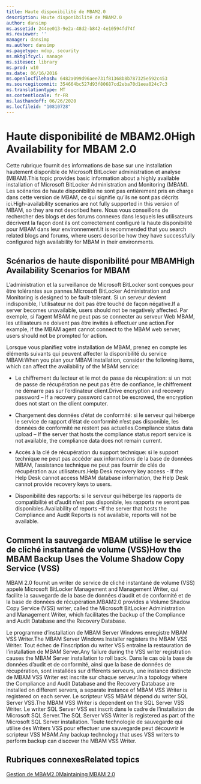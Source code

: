 ```yaml
---
title: Haute disponibilité de MBAM2.0
description: Haute disponibilité de MBAM2.0
author: dansimp
ms.assetid: 244ee013-9e2a-48d2-b842-4e10594fd74f
ms.reviewer: ''
manager: dansimp
ms.author: dansimp
ms.pagetype: mdop, security
ms.mktglfcycl: manage
ms.sitesec: library
ms.prod: w10
ms.date: 06/16/2016
ms.openlocfilehash: 6482a099d96aee731f81368b8b787325e592c453
ms.sourcegitcommit: 354664bc527d93f80687cd2eba70d1eea024c7c3
ms.translationtype: MT
ms.contentlocale: fr-FR
ms.lasthandoff: 06/26/2020
ms.locfileid: "10810728"
---
```

# <span data-ttu-id="009c4-103">Haute disponibilité de MBAM2.0</span><span class="sxs-lookup"><span data-stu-id="009c4-103">High Availability for MBAM 2.0</span></span>


<span data-ttu-id="009c4-104">Cette rubrique fournit des informations de base sur une installation hautement disponible de Microsoft BitLocker administration et analyse (MBAM).</span><span class="sxs-lookup"><span data-stu-id="009c4-104">This topic provides basic information about a highly available installation of Microsoft BitLocker Administration and Monitoring (MBAM).</span></span> <span data-ttu-id="009c4-105">Les scénarios de haute disponibilité ne sont pas entièrement pris en charge dans cette version de MBAM, ce qui signifie qu’ils ne sont pas décrits ici.</span><span class="sxs-lookup"><span data-stu-id="009c4-105">High-availability scenarios are not fully supported in this version of MBAM, so they are not described here.</span></span> <span data-ttu-id="009c4-106">Nous vous conseillons de rechercher des blogs et des forums connexes dans lesquels les utilisateurs décrivent la façon dont ils ont correctement configuré la haute disponibilité pour MBAM dans leur environnement.</span><span class="sxs-lookup"><span data-stu-id="009c4-106">It is recommended that you search related blogs and forums, where users describe how they have successfully configured high availability for MBAM in their environments.</span></span>

## <span data-ttu-id="009c4-107">Scénarios de haute disponibilité pour MBAM</span><span class="sxs-lookup"><span data-stu-id="009c4-107">High Availability Scenarios for MBAM</span></span>


<span data-ttu-id="009c4-108">L’administration et la surveillance de Microsoft BitLocker sont conçues pour être tolérantes aux pannes.</span><span class="sxs-lookup"><span data-stu-id="009c4-108">Microsoft BitLocker Administration and Monitoring is designed to be fault-tolerant.</span></span> <span data-ttu-id="009c4-109">Si un serveur devient indisponible, l’utilisateur ne doit pas être touché de façon négative.</span><span class="sxs-lookup"><span data-stu-id="009c4-109">If a server becomes unavailable, users should not be negatively affected.</span></span> <span data-ttu-id="009c4-110">Par exemple, si l’agent MBAM ne peut pas se connecter au serveur Web MBAM, les utilisateurs ne doivent pas être invités à effectuer une action.</span><span class="sxs-lookup"><span data-stu-id="009c4-110">For example, if the MBAM agent cannot connect to the MBAM web server, users should not be prompted for action.</span></span>

<span data-ttu-id="009c4-111">Lorsque vous planifiez votre installation de MBAM, prenez en compte les éléments suivants qui peuvent affecter la disponibilité du service MBAM:</span><span class="sxs-lookup"><span data-stu-id="009c4-111">When you plan your MBAM installation, consider the following items, which can affect the availability of the MBAM service:</span></span>

-   <span data-ttu-id="009c4-112">Le chiffrement du lecteur et le mot de passe de récupération: si un mot de passe de récupération ne peut pas être de confiance, le chiffrement ne démarre pas sur l’ordinateur client.</span><span class="sxs-lookup"><span data-stu-id="009c4-112">Drive encryption and recovery password – If a recovery password cannot be escrowed, the encryption does not start on the client computer.</span></span>

-   <span data-ttu-id="009c4-113">Chargement des données d’état de conformité: si le serveur qui héberge le service de rapport d’état de conformité n’est pas disponible, les données de conformité ne restent pas actuelles.</span><span class="sxs-lookup"><span data-stu-id="009c4-113">Compliance status data upload – If the server that hosts the compliance status report service is not available, the compliance data does not remain current.</span></span>

-   <span data-ttu-id="009c4-114">Accès à la clé de récupération du support technique: si le support technique ne peut pas accéder aux informations de la base de données MBAM, l’assistance technique ne peut pas fournir de clés de récupération aux utilisateurs.</span><span class="sxs-lookup"><span data-stu-id="009c4-114">Help Desk recovery key access - If the Help Desk cannot access MBAM database information, the Help Desk cannot provide recovery keys to users.</span></span>

-   <span data-ttu-id="009c4-115">Disponibilité des rapports: si le serveur qui héberge les rapports de compatibilité et d’audit n’est pas disponible, les rapports ne seront pas disponibles.</span><span class="sxs-lookup"><span data-stu-id="009c4-115">Availability of reports –If the server that hosts the Compliance and Audit Reports is not available, reports will not be available.</span></span>

## <a href="" id="how-the-mbam-backup-uses-the-volume-shadow-copy-service--vss--"></a><span data-ttu-id="009c4-116">Comment la sauvegarde MBAM utilise le service de cliché instantané de volume (VSS)</span><span class="sxs-lookup"><span data-stu-id="009c4-116">How the MBAM Backup Uses the Volume Shadow Copy Service (VSS)</span></span>


<span data-ttu-id="009c4-117">MBAM 2.0 fournit un writer de service de cliché instantané de volume (VSS) appelé Microsoft BitLocker Management and Management Writer, qui facilite la sauvegarde de la base de données d’audit et de conformité et de la base de données de récupération.</span><span class="sxs-lookup"><span data-stu-id="009c4-117">MBAM2.0 provides a Volume Shadow Copy Service (VSS) writer, called the Microsoft BitLocker Administration and Management Writer, which facilitates the backup of the Compliance and Audit Database and the Recovery Database.</span></span>

<span data-ttu-id="009c4-118">Le programme d’installation de MBAM Server Windows enregistre MBAM VSS Writer.</span><span class="sxs-lookup"><span data-stu-id="009c4-118">The MBAM Server Windows Installer registers the MBAM VSS Writer.</span></span> <span data-ttu-id="009c4-119">Tout échec de l’inscription du writer VSS entraîne la restauration de l’installation de MBAM Server.</span><span class="sxs-lookup"><span data-stu-id="009c4-119">Any failure during the VSS writer registration causes the MBAM Server installation to roll back.</span></span> <span data-ttu-id="009c4-120">Dans le cas où la base de données d’audit et de conformité, ainsi que la base de données de récupération, sont installées sur différents serveurs, une instance distincte de MBAM VSS Writer est inscrite sur chaque serveur.</span><span class="sxs-lookup"><span data-stu-id="009c4-120">In a topology where the Compliance and Audit Database and the Recovery Database are installed on different servers, a separate instance of MBAM VSS Writer is registered on each server.</span></span> <span data-ttu-id="009c4-121">Le scripteur VSS MBAM dépend du writer SQL Server VSS.</span><span class="sxs-lookup"><span data-stu-id="009c4-121">The MBAM VSS Writer is dependent on the SQL Server VSS Writer.</span></span> <span data-ttu-id="009c4-122">Le writer SQL Server VSS est inscrit dans le cadre de l’installation de Microsoft SQL Server.</span><span class="sxs-lookup"><span data-stu-id="009c4-122">The SQL Server VSS Writer is registered as part of the Microsoft SQL Server installation.</span></span> <span data-ttu-id="009c4-123">Toute technologie de sauvegarde qui utilise des Writers VSS pour effectuer une sauvegarde peut découvrir le scripteur VSS MBAM.</span><span class="sxs-lookup"><span data-stu-id="009c4-123">Any backup technology that uses VSS writers to perform backup can discover the MBAM VSS Writer.</span></span>

## <span data-ttu-id="009c4-124">Rubriques connexes</span><span class="sxs-lookup"><span data-stu-id="009c4-124">Related topics</span></span>


[<span data-ttu-id="009c4-125">Gestion de MBAM2.0</span><span class="sxs-lookup"><span data-stu-id="009c4-125">Maintaining MBAM 2.0</span></span>](maintaining-mbam-20-mbam-2.md)

 

 





